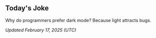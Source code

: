 ## Today's Joke
Why do programmers prefer dark mode? Because light attracts bugs.

*Updated February 17, 2025 (UTC)*
